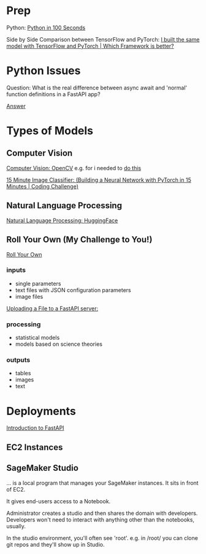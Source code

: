 # Prep

Python: [Python in 100 Seconds](https://www.youtube.com/watch?v=x7X9w_GIm1s)

Side by Side Comparison between TensorFlow and PyTorch:
[I built the same model with TensorFlow and PyTorch | Which Framework is better?](https://www.youtube.com/watch?v=ay1E1f8VqP8)

# Python Issues

Question: What is the real difference between async await and 'normal' function definitions in a FastAPI app?

[Answer](https://stackoverflow.com/questions/71516140/fastapi-runs-api-calls-in-serial-instead-of-parallel-fashion/71517830#71517830)

# Types of Models

## Computer Vision

[Computer Vision: OpenCV](https://opencv.org/about/)
e.g. for 
i needed to [do this](https://stackoverflow.com/questions/67921192/5bad-argument-in-function-rectangle-cant-parse-pt1-sequence-item-wit)

[15 Minute Image Classifier: (Building a Neural Network with PyTorch in 15 Minutes | Coding Challenge)](https://www.youtube.com/watch?v=mozBidd58VQ)

## Natural Language Processing

[Natural Language Processing: HuggingFace](https://huggingface.co/learn/nlp-course/chapter1/1)

## Roll Your Own (My Challenge to You!)

[Roll Your Own](http://example.com)

### inputs
- single parameters
- text files with JSON configuration parameters
- image files

[Uploading a File to a FastAPI server:](https://stackoverflow.com/questions/70796124/fastapi-how-to-upload-file-via-html-form/70797993#70797993)

### processing
- statistical models
- models based on science theories

### outputs
- tables
- images
- text

# Deployments

[Introduction to FastAPI](https://www.youtube.com/watch?v=SORiTsvnU28)

## EC2 Instances

## SageMaker Studio

... is a local program that manages your SageMaker instances. It sits in front of EC2.

It gives end-users access to a Notebook.

Administrator creates a studio and then shares the domain with developers. Developers won't need to interact with anything other than the notebooks, usually.

In the studio environment, you'll often see 'root'. e.g. in /root/ you can clone git repos and they'll show up in Studio.

